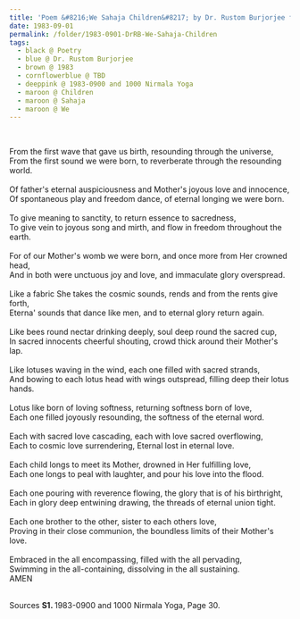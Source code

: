 ```yaml
---
title: 'Poem &#8216;We Sahaja Children&#8217; by Dr. Rustom Burjorjee from 1983-0900 and 1000 Nirmala Yoga, Page 30'
date: 1983-09-01
permalink: /folder/1983-0901-DrRB-We-Sahaja-Children
tags:
  - black @ Poetry
  - blue @ Dr. Rustom Burjorjee
  - brown @ 1983
  - cornflowerblue @ TBD
  - deeppink @ 1983-0900 and 1000 Nirmala Yoga
  - maroon @ Children
  - maroon @ Sahaja
  - maroon @ We
---
```


<br>

<p>
From the first wave that gave us birth, resounding through the universe,<br>
From the first sound we were born, to reverberate through the resounding world.<br>
<br>
Of father's eternal auspiciousness and Mother's joyous love and innocence,<br>
Of spontaneous play and freedom dance, of eternal longing we were born.<br>
<br>
To give meaning to sanctity, to return essence to sacredness,<br>
To give vein to joyous song and mirth, and flow in freedom throughout the earth.<br>
<br>
For of our Mother's womb we were born, and once more from Her crowned head,<br>
And in both were unctuous joy and love, and immaculate glory overspread.<br>
<br>
Like a fabric She takes the cosmic sounds, rends and from the rents give forth,<br>
Eterna' sounds that dance like men, and to eternal glory return again.<br>
<br>
Like bees round nectar drinking deeply, soul deep round the sacred cup,<br>
In sacred innocents cheerful shouting, crowd thick around their Mother's lap.<br>
<br>
Like lotuses waving in the wind, each one filled with sacred strands,<br>
And bowing to each lotus head with wings outspread, filling deep their lotus hands.<br>
<br>
Lotus like born of loving softness, returning softness born of love,<br>
Each one filled joyously resounding, the softness of the eternal word.<br>
<br>
Each with sacred love cascading, each with love sacred overflowing,<br>
Each to cosmic love surrendering, Eternal lost in eternal love.<br>
<br>
Each child longs to meet its Mother, drowned in Her fulfilling love,<br>
Each one longs to peal with laughter, and pour his love into the flood.<br>
<br>
Each one pouring with reverence flowing, the glory that is of his birthright,<br>
Each in glory deep entwining drawing, the threads of eternal union tight.<br>
<br>
Each one brother to the other, sister to each others love,<br>
Proving in their close communion, the boundless limits of their Mother's love.<br>
<br>
Embraced in the all encompassing, filled with the all pervading,<br>
Swimming in the all-containing, dissolving in the all sustaining.<br>
AMEN<br>
</p>

<br>

<wave-list>
<list-title color="DarkSeaGreen" width="40">Sources</list-title>
  <list-item color="BlanchedAlmond"  width="280"><b>S1. </b> 1983-0900 and 1000 Nirmala Yoga, Page 30.</list-item>
</wave-list>
